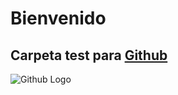 # **Bienvenido**
## Carpeta test para [Github](https://github.com/alejandro-00)

![Github Logo](C:/Users/Acer/Pictures/memes/Smug/Yotsuba/flat,800x800,075,f.jpg)